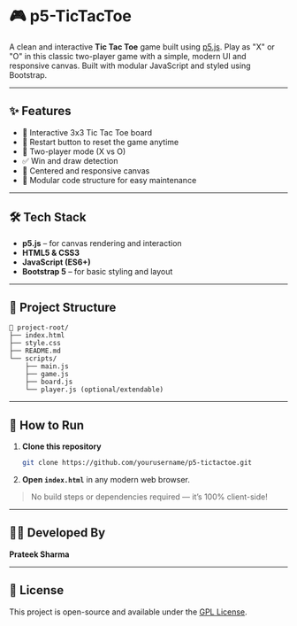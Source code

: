 # 🎮 p5-TicTacToe

A clean and interactive **Tic Tac Toe** game built using [p5.js](https://p5js.org/). Play as "X" or "O" in this classic two-player game with a simple, modern UI and responsive canvas. Built with modular JavaScript and styled using Bootstrap.

---

## ✨ Features

- 🔲 Interactive 3x3 Tic Tac Toe board
- 🔁 Restart button to reset the game anytime
- 👤 Two-player mode (X vs O)
- ✅ Win and draw detection
- 📱 Centered and responsive canvas
- 🧩 Modular code structure for easy maintenance

---

## 🛠️ Tech Stack

- **p5.js** – for canvas rendering and interaction
- **HTML5 & CSS3**
- **JavaScript (ES6+)**
- **Bootstrap 5** – for basic styling and layout

---

## 📂 Project Structure

```
📁 project-root/
├── index.html
├── style.css
├── README.md
└── scripts/
    ├── main.js
    ├── game.js
    ├── board.js
    └── player.js (optional/extendable)
```

---

## 🚀 How to Run

1. **Clone this repository**
   ```bash
   git clone https://github.com/yourusername/p5-tictactoe.git
   ```

2. **Open `index.html`** in any modern web browser.

> No build steps or dependencies required — it’s 100% client-side!

---

## 👨‍💻 Developed By

**Prateek Sharma**

---

## 📄 License

This project is open-source and available under the [GPL License](LICENSE).
